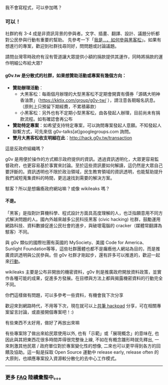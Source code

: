 <div class="ui message">
  <div class="header">
    <i class="comment outline icon"></i>
    我不會寫程式，可以參加嗎？
  </div>
</div>

### 可以！
社群約有 3-4 成是非資訊背景的參與者。文字、插畫、翻譯、設計、議題分析都對公民參與行動有重要的幫助。
先參考一下「[我是...，如何參與黑客松](https://g0v.hackpad.com/...--ciS8hEGw7iu)」。如果有想進行的專案，歡迎到社群找尋同好，問問題或討論議題。

<div class="ui message">
  <div class="header">
    <i class="comment outline icon"></i>請問台灣零時政府有沒有管道讓大眾提供小額的捐款提供其運作，同時將捐款的運作明細公布給大眾?
  </div>
</div>

#### g0v.tw 是分散式的社群，如果想贊助活動或專案有幾個方向：
* **贊助辦理活動**：
  * 大黑客松：每兩個月辦理的大型黑客松不定期會開賣有價券「源碼大明神香油票」（https://kktix.com/group/g0v-tw/ ），請注意各期報名訊息。（原則上只預留下期經費，不累積募款）
  * 小黑客松：另外也有不定期小型黑客松，由各發起人辦理，目前尚未有捐款流程。如有確認會再公布
* **贊助特定專案**：如希望支持特定專案，可以詢問專案發起人意願。不知發起人聯繫方式，可先來信 g0v-talks[at]googlegroups.com 詢問。
* **雙月大黑客松收支明細在此**：http://hack.g0v.tw/transaction

<div class="ui message">
  <div class="header">
    <i class="comment outline icon"></i>這是反政府組織嗎？
  </div>
</div>

g0v 是用便於操作的方式顯示政府提供的資訊。透過資訊透明化，大眾更容易監督政府，也更容易基於事實來討論。至於這些資訊要如何解讀，這仍然是大眾自己要評斷的。資訊透明也不限於政治領域，民生教育領域的資訊透明，也能幫助提升我們減短蒐集資料的時間，更迅速找到需要的解決方案。

<div class="ui message">
  <div class="header">
    <i class="comment outline icon"></i>駭客？所以是想癱瘓政府網站嘛？或像 wikileaks 嗎？
  </div>
</div>

#### 不是。
「黑客」是指對計算機科學、程式設計方面具高度理解的人，也泛指願意用不同方式解決問題的人。國內外越來越多公民科技黑客 (civic hacking) 社群，鼓勵運用網路科技、資料數據促進公民社會的進步，與破壞電腦的 cracker（媒體常翻譯為駭客）不同。

與 g0v 類似的國際社團有英國的 MySociety、美國 Code for America、Sunlight Foundation等等，這些社群團體也都不是癱瘓他人網站為目的，而是推廣資訊透明與公民參與。但 g0v 社群才剛起步，還有許多可以推進的，歡迎一起來[行動](/join.html)。

wikileaks 主要是公布非開放的機密資料，g0v 則是推廣政府開放資料政策，並實作各種可能的成果，促進多方發展。在目標與方法上都與揭露機密資料的行動完全不同。

<div class="ui message">
  <div class="header">
    <i class="comment outline icon"></i>你們這樣做有問題，可以多參考一些資料，有機會我下次分享
  </div>
</div>

歡迎來到網路時代，不用等下次，現在就可以上[共筆 hackpad](http://g0v.hackpad.com) 分享，可在相關專案留言討論，或直接開個專案吧！:)

<div class="ui message">
  <div class="header">
    <i class="comment outline icon"></i>有些東西不太好用，做好了再放出來嘛
  </div>
</div>

有些專案除了做出來給民眾使用以外, 也有「示範」或「展現概念」的意味在, 也因此與其把東西花很多時間弄得很完整後上線, 不如在有概念雛形時就先釋出, 一來刺激其他民眾 / 政府單位對於專案變化性的想像, 二來也可以更早得到各方的回饋及協助。這一點是採取 Open Source 運動中 release early, release often 的大原則，也順應專案投入資源較分散化的去中心工作模式。

-----
### 更多 [FAQ](https://g0v.hackpad.com/g0v-FAQ-ULNGIs20R9X) 陸續彙整中。。。
